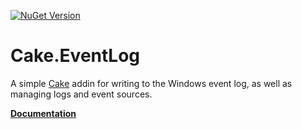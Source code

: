 [![NuGet Version](https://img.shields.io/nuget/v/Cake.EventLog.svg)](https://www.nuget.org/packages/Cake.EventLog)

# Cake.EventLog
A simple [Cake](https://github.com/cake-build/cake) addin for writing to the Windows event log, as well as managing logs and event sources.

**[Documentation](https://agc93.github.io/Cake.EventLog/doc/intro.html)**
